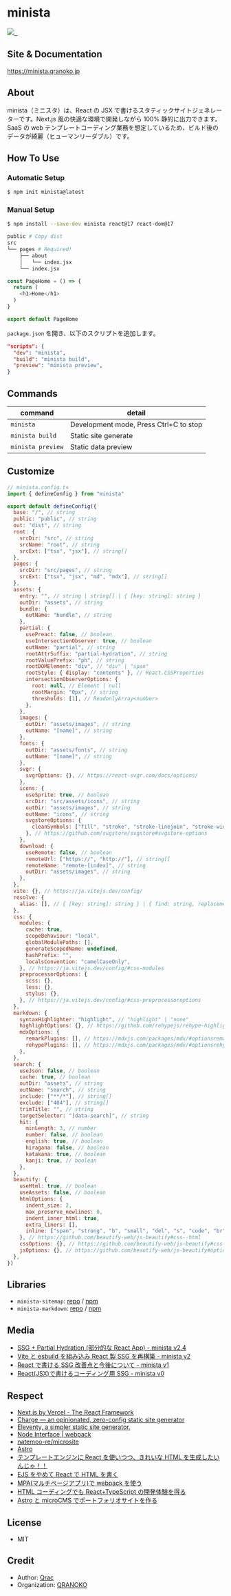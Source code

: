# minista

<p>
  <a aria-label="Made by QRANOKO" href="https://qranoko.jp">
    <img src="https://img.shields.io/badge/MADE%20BY%20QRANOKO-212121.svg?style=for-the-badge&labelColor=212121">
  </a>
  <a aria-label="NPM version" href="https://www.npmjs.com/package/minista">
    <img alt="" src="https://img.shields.io/npm/v/minista.svg?style=for-the-badge&labelColor=212121">
  </a>
  <a aria-label="License" href="https://github.com/qrac/minista/blob/master/LICENSE">
    <img alt="" src="https://img.shields.io/npm/l/minista.svg?style=for-the-badge&labelColor=212121">
  </a>
</p>

## Site & Documentation

https://minista.qranoko.jp

## About

minista（ミニスタ）は、React の JSX で書けるスタティックサイトジェネレーターです。Next.js 風の快適な環境で開発しながら 100% 静的に出力できます。SaaS の web テンプレートコーディング業務を想定しているため、ビルド後のデータが綺麗（ヒューマンリーダブル）です。

## How To Use

### Automatic Setup

```bash
$ npm init minista@latest
```

### Manual Setup

```bash
$ npm install --save-dev minista react@17 react-dom@17
```

```bash
public # Copy dist
src
└── pages # Required!
    ├── about
    │   └── index.jsx
    └── index.jsx
```

<!-- prettier-ignore -->
```js
const PageHome = () => {
  return (
    <h1>Home</h1>
  )
}

export default PageHome
```

`package.json` を開き、以下のスクリプトを追加します。

```json
"scripts": {
  "dev": "minista",
  "build": "minista build",
  "preview": "minista preview",
}
```

## Commands

| command           | detail                                 |
| ----------------- | -------------------------------------- |
| `minista`         | Development mode, Press Ctrl+C to stop |
| `minista build`   | Static site generate                   |
| `minista preview` | Static data preview                    |

## Customize

```js
// minista.config.ts
import { defineConfig } from "minista"

export default defineConfig({
  base: "/", // string
  public: "public", // string
  out: "dist", // string
  root: {
    srcDir: "src", // string
    srcName: "root", // string
    srcExt: ["tsx", "jsx"], // string[]
  },
  pages: {
    srcDir: "src/pages", // string
    srcExt: ["tsx", "jsx", "md", "mdx"], // string[]
  },
  assets: {
    entry: "", // string | string[] | { [key: string]: string }
    outDir: "assets", // string
    bundle: {
      outName: "bundle", // string
    },
    partial: {
      usePreact: false, // boolean
      useIntersectionObserver: true, // boolean
      outName: "partial", // string
      rootAttrSuffix: "partial-hydration", // string
      rootValuePrefix: "ph", // string
      rootDOMElement: "div", // "div" | "span"
      rootStyle: { display: "contents" }, // React.CSSProperties
      intersectionObserverOptions: {
        root: null, // Element | null
        rootMargin: "0px", // string
        thresholds: [1], // ReadonlyArray<number>
      },
    },
    images: {
      outDir: "assets/images", // string
      outName: "[name]", // string
    },
    fonts: {
      outDir: "assets/fonts", // string
      outName: "[name]", // string
    },
    svgr: {
      svgrOptions: {}, // https://react-svgr.com/docs/options/
    },
    icons: {
      useSprite: true, // boolean
      srcDir: "src/assets/icons", // string
      outDir: "assets/images", // string
      outName: "icons", // string
      svgstoreOptions: {
        cleanSymbols: ["fill", "stroke", "stroke-linejoin", "stroke-width"],
      }, // https://github.com/svgstore/svgstore#svgstore-options
    },
    download: {
      useRemote: false, // boolean
      remoteUrl: ["https://", "http://"], // string[]
      remoteName: "remote-[index]", // string
      outDir: "assets/images", // string
    },
  },
  vite: {}, // https://ja.vitejs.dev/config/
  resolve: {
    alias: [], // { [key: string]: string } | { find: string, replacement: string }[]
  },
  css: {
    modules: {
      cache: true,
      scopeBehaviour: "local",
      globalModulePaths: [],
      generateScopedName: undefined,
      hashPrefix: "",
      localsConvention: "camelCaseOnly",
    }, // https://ja.vitejs.dev/config/#css-modules
    preprocessorOptions: {
      scss: {},
      less: {},
      stylus: {},
    }, // https://ja.vitejs.dev/config/#css-preprocessoroptions
  },
  markdown: {
    syntaxHighlighter: "highlight", // "highlight" | "none"
    highlightOptions: {}, // https://github.com/rehypejs/rehype-highlight#options
    mdxOptions: {
      remarkPlugins: [], // https://mdxjs.com/packages/mdx/#optionsremarkplugins
      rehypePlugins: [], // https://mdxjs.com/packages/mdx/#optionsrehypeplugins
    },
  },
  search: {
    useJson: false, // boolean
    cache: true, // boolean
    outDir: "assets", // string
    outName: "search", // string
    include: ["**/*"], // string[]
    exclude: ["404"], // string[]
    trimTitle: "", // string
    targetSelector: "[data-search]", // string
    hit: {
      minLength: 3, // number
      number: false, // boolean
      english: true, // boolean
      hiragana: false, // boolean
      katakana: true, // boolean
      kanji: true, // boolean
    },
  },
  beautify: {
    useHtml: true, // boolean
    useAssets: false, // boolean
    htmlOptions: {
      indent_size: 2,
      max_preserve_newlines: 0,
      indent_inner_html: true,
      extra_liners: [],
      inline: ["span", "strong", "b", "small", "del", "s", "code", "br", "wbr"],
    }, // https://github.com/beautify-web/js-beautify#css--html
    cssOptions: {}, // https://github.com/beautify-web/js-beautify#css--html
    jsOptions: {}, // https://github.com/beautify-web/js-beautify#options
  },
})
```

## Libraries

- `minista-sitemap`: [repo](https://github.com/qrac/minista-sitemap) / [npm](https://www.npmjs.com/package/minista-sitemap)
- `minista-markdown`: [repo](https://github.com/qrac/minista-markdown) / [npm](https://www.npmjs.com/package/minista-markdown)

## Media

- [SSG + Partial Hydration (部分的な React App) - minista v2.4](https://zenn.dev/qrac/articles/b9c65c1c0be901)
- [Vite と esbuild を組み込み React 製 SSG を再構築 - minista v2](https://zenn.dev/qrac/articles/fbbbe7ccc3bdb1)
- [React で書ける SSG 改善点と今後について - minista v1](https://zenn.dev/qrac/articles/a24de970148c7e)
- [React(JSX)で書けるコーディング用 SSG - minista v0](https://zenn.dev/qrac/articles/7537521afcd1bf)

## Respect

- [Next.js by Vercel - The React Framework](https://nextjs.org/)
- [Charge — an opinionated, zero-config static site generator](https://charge.js.org/)
- [Eleventy, a simpler static site generator.](https://www.11ty.dev/)
- [Node Interface | webpack](https://webpack.js.org/api/node/)
- [natemoo-re/microsite](https://github.com/natemoo-re/microsite)
- [Astro](https://astro.build/)
- [テンプレートエンジンに React を使いつつ、きれいな HTML を生成したいんじゃ！！](https://zenn.dev/otsukayuhi/articles/e52651b4e2c5ae7c4a17)
- [EJS をやめて React で HTML を書く](https://zenn.dev/hisho/scraps/4ef6c6106a6395)
- [MPA(マルチページアプリ)で webpack を使う](https://www.key-p.com/blog/staff/archives/107125)
- [HTML コーディングでも React+TypeScript の開発体験を得る](https://zenn.dev/nanaki14/articles/html-template-react)
- [Astro と microCMS でポートフォリオサイトを作る](https://zenn.dev/takanorip/articles/c75717c280c81d)

## License

- MIT

## Credit

- Author: [Qrac](https://qrac.jp)
- Organization: [QRANOKO](https://qranoko.jp)
